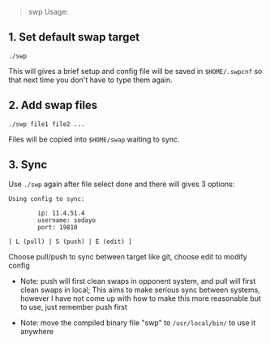 > swp Usage:

## 1. Set default swap target

```
./swp
```

This will gives a brief setup and config file will be saved in `$HOME/.swpcnf` so that next time you don't have to type them again.

## 2. Add swap files

```
./swp file1 file2 ...
```

Files will be copied into `$HOME/swap` waiting to sync.

## 3. Sync

Use `./swp` again after file select done and there will gives 3 options:

```
Using config to sync:

        ip: 11.4.51.4
        username: sodayo
        port: 19810

[ L (pull) | S (push) | E (edit) ]
```

Choose pull/push to sync between target like git, choose edit to modify config

- Note: push will first clean swaps in opponent system, and pull will first clean swaps in local; This aims to make serious sync between systems, however I have not come up with how to make this more reasonable but to use, just remember push first

- Note: move the compiled binary file "swp" to `/usr/local/bin/` to use it anywhere
